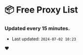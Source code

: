 # :package: Free Proxy List
### Updated every 15 minutes.

- Last updated: `2024-07-02 10:23`

:heart:
